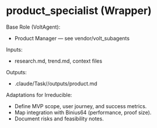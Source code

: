 # product_specialist (Wrapper)

Base Role (VoltAgent):
- Product Manager — see vendor/volt_subagents

Inputs:
- research.md, trend.md, context files

Outputs:
- .claude/Task/<idea>/outputs/product.md

Adaptations for Irreducible:
- Define MVP scope, user journey, and success metrics.
- Map integration with Binius64 (performance, proof size).
- Document risks and feasibility notes.
